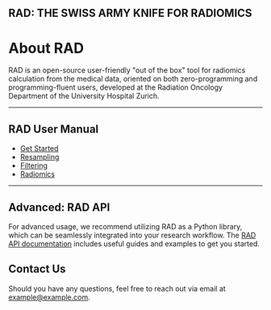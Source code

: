 RAD: THE SWISS ARMY KNIFE FOR RADIOMICS
---
# About RAD

RAD is an open-source user-friendly "out of the box" tool for radiomics calculation from the medical data, oriented on both zero-programming and programming-fluent users, developed at the Radiation Oncology Department of the University Hospital Zurich.

---

## RAD User Manual

- [Get Started](get_started.md)
- [Resampling](resampling.md)
- [Filtering](filtering.md)
- [Radiomics](radiomics.md)

---

## Advanced: RAD API

For advanced usage, we recommend utilizing RAD as a Python library, which can be seamlessly integrated into your research workflow. The [RAD API documentation](api.md) includes useful guides and examples to get you started.

## Contact Us

Should you have any questions, feel free to reach out via email at [example@example.com](mailto:example@example.com).
